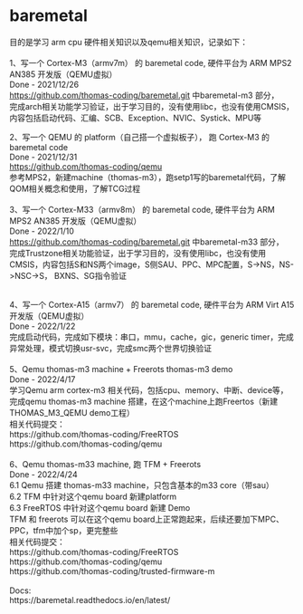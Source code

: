 # baremetal
目的是学习 arm cpu 硬件相关知识以及qemu相关知识，记录如下：<br />
<br />
1、写一个 Cortex-M3（armv7m） 的 baremetal code, 硬件平台为 ARM MPS2 AN385 开发版（QEMU虚拟）<br />
Done - 2021/12/26<br />
https://github.com/thomas-coding/baremetal.git 中baremetal-m3 部分，<br />
完成arch相关功能学习验证，出于学习目的，没有使用libc，也没有使用CMSIS，内容包括启动代码、汇编、SCB、Exception、NVIC、Systick、MPU等<br />

2、写一个 QEMU 的 platform（自己搭一个虚拟板子）， 跑 Cortex-M3 的 baremetal code<br />
Done - 2021/12/31<br />
https://github.com/thomas-coding/qemu<br />
参考MPS2，新建machine（thomas-m3），跑setp1写的baremetal代码，了解QOM相关概念和使用，了解TCG过程<br />
<br />
3、写一个 Cortex-M33（armv8m） 的 baremetal code, 硬件平台为 ARM MPS2 AN385 开发版（QEMU虚拟）<br />
Done - 2022/1/10<br />
https://github.com/thomas-coding/baremetal.git 中baremetal-m33 部分，<br />
完成Trustzone相关功能验证，出于学习目的，没有使用libc，也没有使用CMSIS，内容包括S和NS两个image，S侧SAU、PPC、MPC配置，S->NS，NS->NSC->S， BXNS、SG指令验证<br />

<br />
4、写一个 Cortex-A15（armv7） 的 baremetal code, 硬件平台为 ARM Virt A15 开发版（QEMU虚拟）<br />
Done - 2022/1/22<br />
完成启动代码，完成如下模块：串口，mmu，cache，gic，generic timer，完成异常处理，模式切换usr-svc，完成smc两个世界切换验证<br />

<br />
5、Qemu thomas-m3 machine + Freerots thomas-m3 demo<br />
Done - 2022/4/17<br />
学习Qemu arm cortex-m3 相关代码，包括cpu、memory、中断、device等，完成qemu thomas-m3 machine 搭建，在这个machine上跑Freertos（新建THOMAS_M3_QEMU demo工程）<br />
相关代码提交：<br />
https://github.com/thomas-coding/FreeRTOS<br />
https://github.com/thomas-coding/qemu<br />

<br />
6、Qemu thomas-m33 machine, 跑 TFM + Freerots<br />
Done - 2022/4/24<br />
6.1 Qemu 搭建 thomas-m33 machine，只包含基本的m33 core（带sau）<br />
6.2 TFM 中针对这个qemu board 新建platform <br />
6.3 FreeRTOS 中针对这个qemu board 新建 Demo <br />
TFM 和 freerots 可以在这个qemu board上正常跑起来，后续还要加下MPC、PPC，tfm中加个sp，更完整些 <br />
相关代码提交：<br />
https://github.com/thomas-coding/FreeRTOS<br />
https://github.com/thomas-coding/qemu<br />
https://github.com/thomas-coding/trusted-firmware-m<br />

<br />
Docs:<br />
    https://baremetal.readthedocs.io/en/latest/
